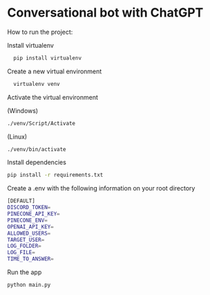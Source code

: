 # Conversational bot with ChatGPT

How to run the project:

Install virtualenv

```bash
  pip install virtualenv
```

Create a new virtual environment 

```bash
  virtualenv venv
```

Activate the virtual environment

(Windows)
```bash
./venv/Script/Activate
```

(Linux)
```bash
./venv/bin/activate
```


Install dependencies

```bash
pip install -r requirements.txt
```

Create a .env with the following information on your root directory

```bash
[DEFAULT]
DISCORD_TOKEN=
PINECONE_API_KEY=
PINECONE_ENV=
OPENAI_API_KEY=
ALLOWED_USERS=
TARGET_USER=
LOG_FOLDER=
LOG_FILE=
TIME_TO_ANSWER=
```

Run the app

```bash
python main.py 
```
